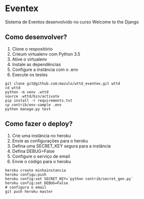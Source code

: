 # Eventex

Sistema de Eventos desenvolvido no curso Welcome to the Django

## Como desenvolver?

1. Clone o respositório
2. Crieum virtualenv com Python 3.5
3. Ative o virtualenv
4. Instale as dependências
5. Configure a instância com o .env
6. Execute os testes

````console
git clone git@github.com:mazulo/wttd_eventex.git wttd
cd wttd
python -m venv .wttd
source .wttd/bin/activate
pip install -r requirements.txt
cp contrib/env-sample .env
python manage.py test
````

## Como fazer o deploy?

1. Crie uma instância no heroku
2. Envie as configurações para o heroku
3. Defina uma SECRET_KEY segura para a instância
4. Defina DEBUG=False
5. Configure o serviço de email
6. Envie o código para o heroku

````console
heroku create minhainstancia
heroku configu:push
heroku config:set SECRET_KEY=`python contrib/secret_gen.py`
heroku config:set DEBUG=False
# configura o email
git push heroku master
````